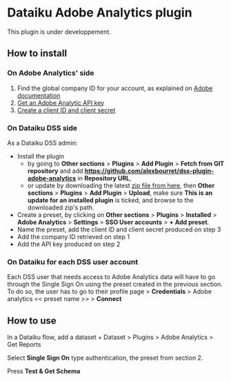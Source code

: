 # Dataiku Adobe Analytics plugin

This plugin is under developpement. 

## How to install

### On Adobe Analytics' side

1. Find the global company ID for your account, as explained on [Adobe documentation](https://experienceleague.adobe.com/en/docs/analytics/admin/admin-tools/company-settings/web-services-admin)
2. [Get an Adobe Analytic API key](https://developer.adobe.com/analytics-apis/docs/2.0/guides/)
3. [Create a client ID and client secret](https://developer.adobe.com/developer-console/docs/guides/credentials/#oauth-user-authentication)

### On Dataiku DSS side

As a Dataiku DSS admin:
- Install the plugin
    - by going to **Other sections** > **Plugins** > **Add Plugin** > **Fetch from GIT repository** and add **https://github.com/alexbourret/dss-plugin-adobe-analytics** in **Repository URL**, 
    - or update by downloading the latest [zip file from here](https://github.com/alexbourret/dss-plugin-adobe-analytics/releases), then **Other sections** > **Plugins** > **Add Plugin** > **Upload**, make sure **This is an update for an installed plugin** is ticked, and browse to the downloaded zip's path. 
- Create a preset, by clicking on **Other sections** > **Plugins** > **Installed** > **Adobe Analytics** > **Settings** > **SSO User accounts** > **+ Add preset**.
- Name the preset, add the client ID and client secret produced on step 3
- Add the company ID retrieved on step 1
- Add the API key produced on step 2

### On Dataiku for each DSS user account

Each DSS user that needs access to Adobe Analytics data will have to go through the Single Sign On using the preset created in the previous section. To do so, the user has to go to their profile page > **Credentials** > Adobe analytics << preset name >> > **Connect**

## How to use

In a Dataiku flow, add a dataset + Dataset > Plugins > Adobe Analytics > Get Reports

Select **Single Sign On** type authentication, the preset from section 2.

Press **Test & Get Schema**
